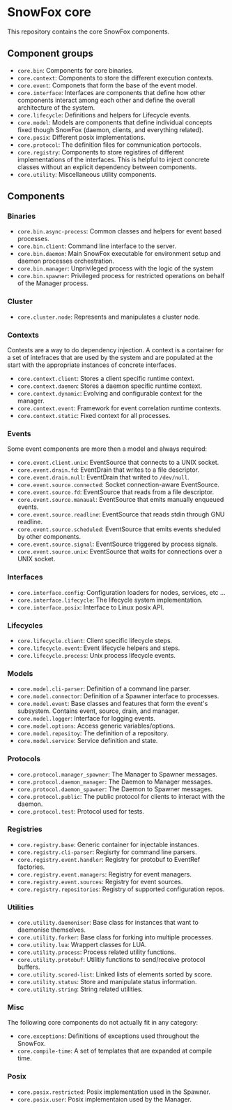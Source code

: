 SnowFox core
============
This repository contains the core SnowFox components.


Component groups
----------------

  * `core.bin`: Components for core binaries.
  * `core.context`: Components to store the different execution contexts.
  * `core.event`: Componets that form the base of the event model.
  * `core.interface`:
      Interfaces are components that define how other components interact
      among each other and define the overall architecture of the system.
  * `core.lifecycle`: Definitions and helpers for Lifecycle events.
  * `core.model`:
      Models are components that define individual concepts fixed though
      SnowFox (daemon, clients, and everything related).
  * `core.posix`: Different posix implementations.
  * `core.protocol`: The definition files for communication portocols.
  * `core.registry`:
      Components to store registires of different implementations of the
      interfaces.
      This is helpful to inject concrete classes without an explicit
      dependency between components.
  * `core.utility`: Miscellaneous utility components.


Components
----------


### Binaries

  * `core.bin.async-process`:
      Common classes and helpers for event based processes.
  * `core.bin.client`: Command line interface to the server.
  * `core.bin.daemon`:
      Main SnowFox executable for environment setup and daemon processes
      orchestration.
  * `core.bin.manager`: Unprivileged process with the logic of the system
  * `core.bin.spawner`:
      Privileged process for restricted operations on behalf of the
      Manager process.


### Cluster

  * `core.cluster.node`: Represents and manipulates a cluster node.


### Contexts
Contexts are a way to do dependency injection.
A context is a container for a set of intefraces that are used by the system
and are populated at the start with the appropriate instances of concrete
interfaces.

  * `core.context.client`: Stores a client specific runtime context.
  * `core.context.daemon`: Stores a daemon specific runtime context.
  * `core.context.dynamic`: Evolving and configurable context for the manager.
  * `core.context.event`: Framework for event correlation runtime contexts.
  * `core.context.static`: Fixed context for all processes.


### Events
Some event components are more then a model and always required:

  * `core.event.client.unix`: EventSource that connects to a UNIX socket.
  * `core.event.drain.fd`: EventDrain that writes to a file descriptor.
  * `core.event.drain.null`: EventDrain that writed to `/dev/null`.
  * `core.event.source.connected`: Socket connection-aware EventSource.
  * `core.event.source.fd`: EventSource that reads from a file descriptor.
  * `core.event.source.manaual`: EventSource that emits manually enqueued events.
  * `core.event.source.readline`:
      EventSource that reads stdin through GNU readline.
  * `core.event.source.scheduled`:
      EventSource that emits events sheduled by other components.
  * `core.event.source.signal`: EventSource triggered by process signals.
  * `core.event.source.unix`:
      EventSource that waits for connections over a UNIX socket.


### Interfaces

  * `core.interface.config`: Configuration loaders for nodes, services, etc ...
  * `core.interface.lifecycle`: The lifecycle system implementation.
  * `core.interface.posix`: Interface to Linux posix API.


### Lifecycles

  * `core.lifecycle.client`: Client specific lifecycle steps.
  * `core.lifecycle.event`: Event lifecycle helpers and steps.
  * `core.lifecycle.process`: Unix process lifecycle events.


### Models

  * `core.model.cli-parser`: Definition of a command line parser.
  * `core.model.connector`: Definition of a Spawner interface to processes.
  * `core.model.event`:
      Base classes and features that form the event's subsystem.
      Contains event, source, drain, and manager.
  * `core.model.logger`: Interface for logging events.
  * `core.model.options`: Access generic variables/options.
  * `core.model.repositoy`: The definition of a repository.
  * `core.model.service`: Service definition and state.


### Protocols

  * `core.protocol.manager_spawner`: The Manager to Spawner messages.
  * `core.protocol.daemon_manager`: The Daemon to Manager messages.
  * `core.protocol.daemon_spawner`: The Daemon to Spawner messages.
  * `core.protocol.public`:
    The public protocol for clients to interact with the daemon.
  * `core.protocol.test`: Protocol used for tests.


### Registries

  * `core.registry.base`: Generic container for injectable instances.
  * `core.registry.cli-parser`: Regisrty for command line parsers.
  * `core.registry.event.handler`: Registry for protobuf to EventRef factories.
  * `core.registry.event.managers`: Registry for event managers.
  * `core.registry.event.sources`: Registry for event sources.
  * `core.registry.repositories`: Registry of supported configuration repos.


### Utilities

  * `core.utility.daemoniser`:
    Base class for instances that want to daemonise themselves.
  * `core.utility.forker`: Base class for forking into multiple processes.
  * `core.utility.lua`: Wrappert classes for LUA.
  * `core.utility.process`: Process related utility functions.
  * `core.utility.protobuf`: Utilitiy functions to send/receive protocol buffers.
  * `core.utility.scored-list`: Linked lists of elements sorted by score.
  * `core.utility.status`: Store and manipulate status information.
  * `core.utility.string`: String related utilities.


### Misc
The following core components do not actually fit in any category:

  * `core.exceptions`: Definitions of exceptions used throughout the SnowFox.
  * `core.compile-time`: A set of templates that are expanded at compile time.

### Posix

  * `core.posix.restricted`: Posix implementation used in the Spawner.
  * `core.posix.user`: Posix implementaion used by the Manager.
